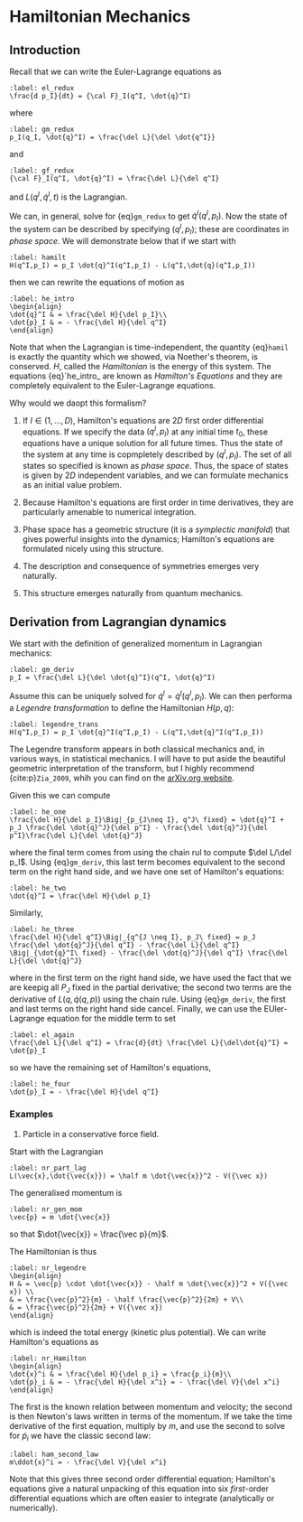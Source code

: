 # Hamiltonian Mechanics

## Introduction

Recall that we can write the Euler-Lagrange equations as

```{math}
:label: el_redux
\frac{d p_I}{dt} = {\cal F}_I(q^I, \dot{q}^I)
```

where

```{math}
:label: gm_redux
p_I(q_I, \dot{q}^I) = \frac{\del L}{\del \dot{q^I}}
```

and

```{math}
:label: gf_redux
{\cal F}_I(q^I, \dot{q}^I) = \frac{\del L}{\del q^I}
```

and $L(q^I, \dot{q}^I,t)$ is the Lagrangian.

We can, in general, solve for {eq}`gm_redux` to get $\dot{q}^I(q^I,p_I)$. Now the state of the system can be described by specifying $(q^I, p_I)$; these are coordinates in *phase space*. We will demonstrate below that if we start with

```{math}
:label: hamilt
H(q^I,p_I) = p_I \dot{q}^I(q^I,p_I) - L(q^I,\dot{q}(q^I,p_I))
```

then we can rewrite the equations of motion as

```{math}
:label: he_intro
\begin{align}
\dot{q}^I & = \frac{\del H}{\del p_I}\\
\dot{p}_I & = - \frac{\del H}{\del q^I}
\end{align}
```

Note that when the Lagrangian is time-independent, the quantity {eq}`hamil` is exactly the quantity which we showed, via Noether's theorem, is conserved. $H$, called the *Hamiltonian* is the energy of this system. The equations {eq}`he_intro_ are known as *Hamilton's Equations* and they are completely equivalent to the Euler-Lagrange equations.

Why would we daopt this formalism?

1. If $I \in (1,\ldots, D)$, Hamilton's equations are $2D$ first order differential equations. If we specify the data $(q^I,p_I)$ at any initial time $t_0$,  these equations have a unique solution for all future times. Thus the state of the system at any time is copmpletely described by $(q^I, p_I)$. The set of all states so specified is known as *phase space*. Thus, the space of states is given by $2D$ independent variables, and we can formulate mechanics as an initial value problem.

2. Because Hamilton's equations are first order in time derivatives, they are particularly amenable to numerical integration.

3. Phase space has a geometric structure (it is a *symplectic manifold*) that gives powerful insights into the dynamics; Hamilton's equations are formulated nicely using this structure.

4. The description and consequence of symmetries emerges very naturally.

5. This structure emerges naturally from quantum mechanics.

## Derivation from Lagrangian dynamics

We start with the definition of generalized momentum in Lagrangian mechanics:

```{math}
:label: gm_deriv
p_I = \frac{\del L}{\del \dot{q}^I}(q^I, \dot{q}^I)
```

Assume this can be uniquely solved for $\dot{q}^I = \dot{q}^I(q^I,p_I)$. We can then performa a *Legendre transformation* to define the Hamiltonian $H(p,q)$:

```{math}
:label: legendre_trans
H(q^I,p_I) = p_I \dot{q}^I(q^I,p_I) - L(q^I,\dot{q}^I(q^I,p_I))
```

The Legendre transform appears in both classical mechanics and, in various ways, in statistical mechanics. I will have to put aside the beautiful geometric interpretation of the transform, but I highly recommend {cite:p}`Zia_2009`, whih you can find on the [arXiv.org website](https://arxiv.org/abs/0806.1147).

Given this we can compute

```{math}
:label: he_one
\frac{\del H}{\del p_I}\Big|_{p_{J\neq I}, q^J\ fixed} = \dot{q}^I + p_J \frac{\del \dot{q}^J}{\del p^I} - \frac{\del \dot{q}^J}{\del p^I}\frac{\del L}{\del \dot{q}^J}
```

where the final term comes from using the chain rul to compute $\del L/\del p_I$. Using {eq}`gm_deriv`, this last term becomes equivalent to the second term on the right hand side, and we have one set of Hamilton's equations:

```{math}
:label: he_two
\dot{q}^I = \frac{\del H}{\del p_I}
```

Similarly,

```{math}
:label: he_three
\frac{\del H}{\del q^I}\Big|_{q^{J \neq I}, p_J\ fixed} = p_J \frac{\del \dot{q}^J}{\del q^I} - \frac{\del L}{\del q^I} \Big|_{\dot{q}^I\ fixed} - \frac{\del \dot{q}^J}{\del q^I} \frac{\del L}{\del \dot{q}^J}
```

where in the first term on the right hand side, we have used the fact that we are keepig all $P_J$ fixed in the partial derivative; the second two terms are the derivative of $L(q,\dot{q}(q,p))$ using the chain rule. Using {eq}`gm_deriv`, the first and last terms on the right hand side cancel. Finally, we can use the EUler-Lagrange equation for the middle term to set 

```{math}
:label: el_again
\frac{\del L}{\del q^I} = \frac{d}{dt} \frac{\del L}{\del\dot{q}^I} = \dot{p}_I
```

so we have the remaining set of Hamilton's equations,

```{math}
:label: he_four
\dot{p}_I = - \frac{\del H}{\del q^I}
```

### Examples

1. Particle in a conservative force field.

Start with the Lagrangian

```{math}
:label: nr_part_lag
L(\vec{x},\dot{\vec{x}}) = \half m \dot{\vec{x}}^2 - V({\vec x})
```

The generalixed momentum is

```{math}
:label: nr_gen_mom
\vec{p} = m \dot{\vec{x}}
```

so that $\dot{\vec{x}} = \frac{\vec p}{m}$.

The Hamiltonian is thus

```{math}
:label: nr_legendre
\begin{align}
H & = \vec{p} \cdot \dot{\vec{x}} - \half m \dot{\vec{x}}^2 + V({\vec x}) \\
& = \frac{\vec{p}^2}{m} - \half \frac{\vec{p}^2}{2m} + V\\
& = \frac{\vec{p}^2}{2m} + V({\vec x})
\end{align}
```

which is indeed the total energy (kinetic plus potential). We can write Hamilton's equations as

```{math}
:label: nr_Hamilton
\begin{align}
\dot{x}^i & = \frac{\del H}{\del p_i} = \frac{p_i}{m}\\
\dot{p}_i & = - \frac{\del H}{\del x^i} = - \frac{\del V}{\del x^i}
\end{align}
```

The first is the known relation between momentum and velocity; the second is then Newton's laws written in terms of the momentum. If we take the time derivative of the first equation, multiply by $m$, and use the second to solve for $\dot{p}_i$ we have the classic second law:

```{math}
:label: ham_second_law
m\ddot{x}^i = - \frac{\del V}{\del x^i}
```

Note that this gives three second order differential equation; Hamilton's equations give a natural unpacking of this equation into six *first*-order differential equations which are often easier to integrate (analytically or numerically).

